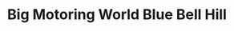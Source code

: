---
title: "Big Motoring World Blue Bell Hill"
url: /chatham/big-motoring-world-blue-bell-hill/
shop: Autohaus
---
